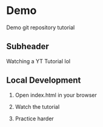 # Demo

Demo git repository tutorial

## Subheader

Watching a YT Tutorial lol


## Local Development

1. Open index.html in your browser

2. Watch the tutorial

3. Practice harder